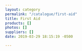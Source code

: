 ```yaml
---
layout: category
permalink: "/catalogue/first-aid"
title: First Aid
products: []
photos: []
suppliers: []
date: 2019-03-29 18:15:19 -0500

---
```

